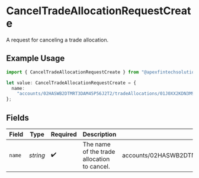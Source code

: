 # CancelTradeAllocationRequestCreate

A request for canceling a trade allocation.

## Example Usage

```typescript
import { CancelTradeAllocationRequestCreate } from "@apexfintechsolutions/ascend-sdk/models/components";

let value: CancelTradeAllocationRequestCreate = {
  name:
    "accounts/02HASWB2DTMRT3DAM45P56J2T2/tradeAllocations/01J0XX2KDN3M9QKFKRE2HYSCQM",
};
```

## Fields

| Field                                                                           | Type                                                                            | Required                                                                        | Description                                                                     | Example                                                                         |
| ------------------------------------------------------------------------------- | ------------------------------------------------------------------------------- | ------------------------------------------------------------------------------- | ------------------------------------------------------------------------------- | ------------------------------------------------------------------------------- |
| `name`                                                                          | *string*                                                                        | :heavy_check_mark:                                                              | The name of the trade allocation to cancel.                                     | accounts/02HASWB2DTMRT3DAM45P56J2T2/tradeAllocations/01J0XX2KDN3M9QKFKRE2HYSCQM |